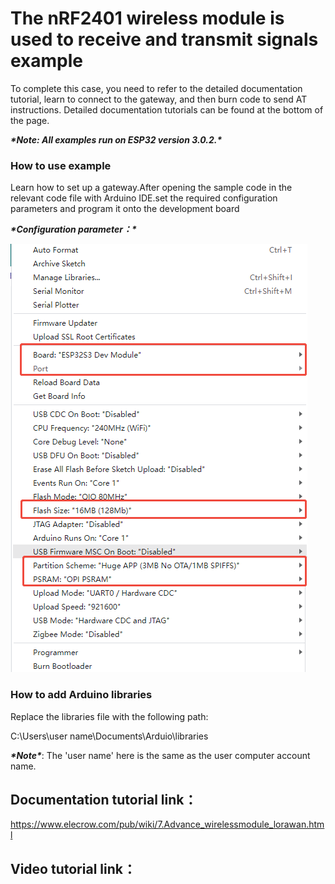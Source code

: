# **The nRF2401 wireless module is used to receive and transmit signals** **example**

To complete this case, you need to refer to the detailed documentation tutorial, learn to connect to the gateway, and then burn code to send AT instructions. Detailed documentation tutorials can be found at the bottom of the page.

***\*Note: All examples run on ESP32 version 3.0.2.\****

 

### **How to use example**

 

Learn how to set up a gateway.After opening the sample code in the relevant code file with Arduino IDE.set the required configuration parameters and program it onto the development board

***\*Configuration parameter：\****

![7-1](./7-1.png)



### **How to add Arduino libraries**

Replace the libraries file with the following path:

C:\Users\user name\Documents\Arduio\libraries

 

***\*Note\****: The 'user name' here is the same as the user computer account name.

 

## **Documentation tutorial link**：

https://www.elecrow.com/pub/wiki/7.Advance_wirelessmodule_lorawan.html

 

## **Video** **tutorial link**：

